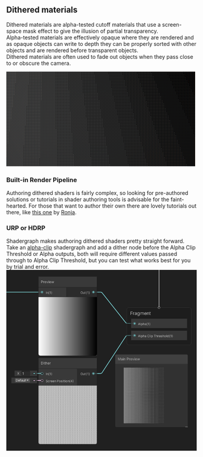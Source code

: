 ## Dithered materials
Dithered materials are alpha-tested cutoff materials that use a screen-space mask effect to give the illusion of partial transparency.  
Alpha-tested materials are effectively opaque where they are rendered and as opaque objects can write to depth they can be properly sorted with other objects and are rendered before transparent objects.  
Dithered materials are often used to fade out objects when they pass close to or obscure the camera.  

![Dithering](dithering.png)


### Built-in Render Pipeline
Authoring dithered shaders is fairly complex, so looking for pre-authored solutions or tutorials in shader authoring tools is advisable for the faint-hearted. For those that want to author their own there are lovely tutorials out there, like [this one](https://www.ronja-tutorials.com/2019/05/11/dithering.html) by [Ronja](https://twitter.com/TotallyRonja).

### URP or HDRP
Shadergraph makes authoring dithered shaders pretty straight forward. Take an [alpha-clip](Transparent%20To%20Cutout.md) shadergraph and add a dither node before the Alpha Clip Threshold or Alpha outputs, both will require different values passed through to Alpha Clip Threshold, but you can test what works best for you by trial and error.  
![Shadergraph Dither](shadergraph-dither.png)